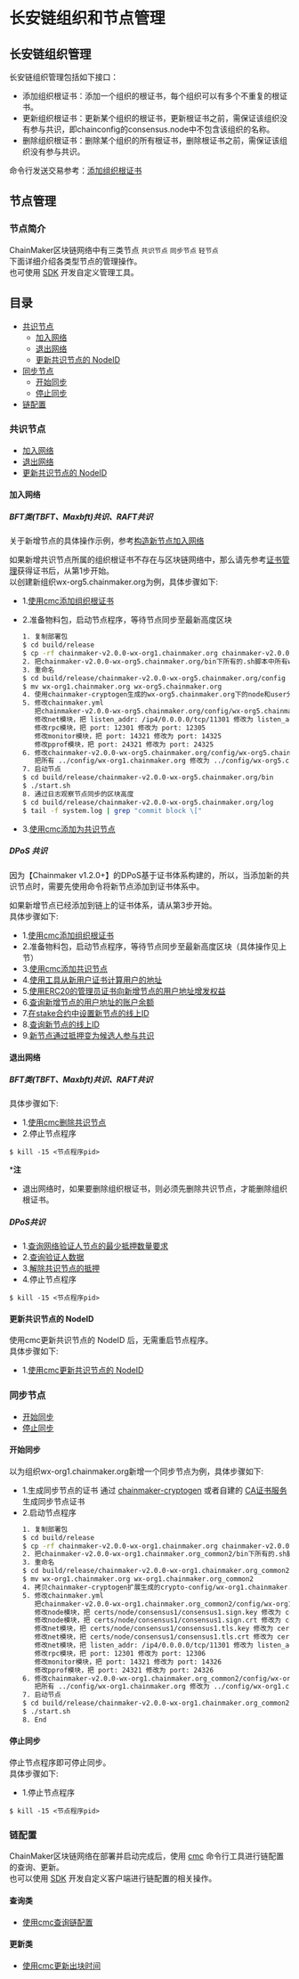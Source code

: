 # 长安链组织和节点管理
## 长安链组织管理

长安链组织管理包括如下接口：

- 添加组织根证书：添加一个组织的根证书，每个组织可以有多个不重复的根证书。
- 更新组织根证书：更新某个组织的根证书，更新根证书之前，需保证该组织没有参与共识，即chainconfig的consensus.node中不包含该组织的名称。
- 删除组织根证书：删除某个组织的所有根证书，删除根证书之前，需保证该组织没有参与共识。

命令行发送交易参考：[添加组织根证书](../dev/命令行工具.html#chainConfig.addOrgRootCA)



## 节点管理

### 节点简介

ChainMaker区块链网络中有三类节点 `共识节点` `同步节点` `轻节点` <br>
下面详细介绍各类型节点的管理操作。<br>
也可使用 [SDK](../dev/SDK.md) 开发自定义管理工具。

## 目录

- [共识节点](#consensusNode)
  - [加入网络](#addConsensusNode)
  - [退出网络](#delConsensusNode)
  - [更新共识节点的 NodeID](#updateConsensusNodeId)
- [同步节点](#syncNode)
  - [开始同步](#startSync)
  - [停止同步](#stopSync)
- [链配置](#chainConfig)

<span id="consensusNode"></span>

### 共识节点

- [加入网络](#addConsensusNode)
- [退出网络](#delConsensusNode)
- [更新共识节点的 NodeID](#updateConsensusNodeId)

<span id="addConsensusNode"></span>

#### 加入网络

##### BFT类(TBFT、Maxbft)共识、RAFT共识

关于新增节点的具体操作示例，参考[构造新节点加入网络](./典型场景示例.md)

如果新增共识节点所属的组织根证书不存在与区块链网络中，那么请先参考[证书管理](./证书管理.md)获得证书后，从第1步开始。<br>
以创建新组织wx-org5.chainmaker.org为例，具体步骤如下:

- 1.[使用cmc添加组织根证书](../dev/命令行工具.html#chainConfig.addOrgRootCA)
- 2.准备物料包，启动节点程序，等待节点同步至最新高度区块
  
  ```sh
  1. 复制部署包
  $ cd build/release
  $ cp -rf chainmaker-v2.0.0-wx-org1.chainmaker.org chainmaker-v2.0.0-wx-org5.chainmaker.org
  2. 把chainmaker-v2.0.0-wx-org5.chainmaker.org/bin下所有的.sh脚本中所有wx-org1.chainmaker.org替换为wx-org5.chainmaker.org
  3. 重命名
  $ cd build/release/chainmaker-v2.0.0-wx-org5.chainmaker.org/config
  $ mv wx-org1.chainmaker.org wx-org5.chainmaker.org
  4. 使用chainmaker-cryptogen生成的wx-org5.chainmaker.org下的node和user分别覆盖掉chainmaker-v2.0.0-wx-org5.chainmaker.org/config/wx-org5.chainmaker.org/certs下的node和user
  5. 修改chainmaker.yml
     把chainmaker-v2.0.0-wx-org5.chainmaker.org/config/wx-org5.chainmaker.org/chainmaker.yml中所有wx-org1.chainmaker.org替换为wx-org5.chainmaker.org
     修改net模块，把 listen_addr: /ip4/0.0.0.0/tcp/11301 修改为 listen_addr: /ip4/0.0.0.0/tcp/11305
     修改rpc模块，把 port: 12301 修改为 port: 12305
     修改monitor模块，把 port: 14321 修改为 port: 14325
     修改pprof模块，把 port: 24321 修改为 port: 24325
  6. 修改chainmaker-v2.0.0-wx-org5.chainmaker.org/config/wx-org5.chainmaker.org/chainconfig/bc1.yml中的trust_roots模块。
     把所有 ../config/wx-org1.chainmaker.org 修改为 ../config/wx-org5.chainmaker.org
  7. 启动节点
  $ cd build/release/chainmaker-v2.0.0-wx-org5.chainmaker.org/bin
  $ ./start.sh
  8. 通过日志观察节点同步的区块高度
  $ cd build/release/chainmaker-v2.0.0-wx-org5.chainmaker.org/log
  $ tail -f system.log | grep "commit block \["
  ```
- 3.[使用cmc添加为共识节点](../dev/命令行工具.html#chainConfig.addConsensusNodeOrg)

##### DPoS 共识

因为【Chainmaker v1.2.0+】的DPoS基于证书体系构建的，所以，当添加新的共识节点时，需要先使用命令将新节点添加到证书体系中。

如果新增节点已经添加到链上的证书体系，请从第3步开始。<br>
具体步骤如下:

- 1.[使用cmc添加组织根证书](../dev/命令行工具.html#chainConfig.addOrgRootCA)
- 2.准备物料包，启动节点程序，等待节点同步至最新高度区块（具体操作见上节）
- 3.[使用cmc添加共识节点](../dev/命令行工具.html#chainConfig.addConsensusNodeOrg)
- 4.[使用工具从新用户证书计算用户的地址](../dev/命令行工具.html#chainConfig.addrFromCert)
- 5.[使用ERC20的管理员证书向新增节点的用户地址增发权益](../dev/命令行工具.html#chainConfig.dposMint)
- 6.[查询新增节点的用户地址的账户余额](../dev/命令行工具.html#chainConfig.dposBalanceOf)
- 7.[在stake合约中设置新节点的线上ID](../dev/命令行工具.html#chainConfig.dposSetNodeID)
- 8.[查询新节点的线上ID](../dev/命令行工具.html#chainConfig.dposGetNodeID)
- 9.[新节点通过抵押变为候选人参与共识](../dev/命令行工具.html#chainConfig.dposDelegate)


<span id="delConsensusNode"></span>

#### 退出网络

##### BFT类(TBFT、Maxbft)共识、RAFT共识

具体步骤如下:
- 1.[使用cmc删除共识节点](../dev/命令行工具.html#chainConfig.delConsensusNodeId)
- 2.停止节点程序
```shell
$ kill -15 <节点程序pid>
```

***注**

* 退出网络时，如果要删除组织根证书，则必须先删除共识节点，才能删除组织根证书。



##### DPoS共识

- 1.[查询网络验证人节点的最少抵押数量要求](../dev/命令行工具.html#chainConfig.dposMinSelfDelegation)
- 2.[查询验证人数据](../dev/命令行工具.html#chainConfig.dposValidatorInfo)
- 3.[解除共识节点的抵押](../dev/命令行工具.html#chainConfig.dposUndelegate)
- 4.停止节点程序
```shell
$ kill -15 <节点程序pid>
```

<span id="updateConsensusNodeId"></span>

#### 更新共识节点的 NodeID
使用cmc更新共识节点的 NodeID 后，无需重启节点程序。<br>
具体步骤如下:

- 1.[使用cmc更新共识节点的 NodeID](../dev/命令行工具.html#chainConfig.updateConsensusNodeId)


<span id="syncNode"></span>
### 同步节点

- [开始同步](#startSync)
- [停止同步](#stopSync)

<span id="startSync"></span>
#### 开始同步
以为组织wx-org1.chainmaker.org新增一个同步节点为例，具体步骤如下:
- 1.生成同步节点的证书
  通过 [chainmaker-cryptogen](../dev/证书生成工具.html#extendCA) 或者自建的 [CA证书服务](./CA证书服务.md) 生成同步节点证书
- 2.启动节点程序
  ```sh
  1. 复制部署包
  $ cd build/release
  $ cp -rf chainmaker-v2.0.0-wx-org1.chainmaker.org chainmaker-v2.0.0-wx-org1.chainmaker.org_common2
  2. 把chainmaker-v2.0.0-wx-org1.chainmaker.org_common2/bin下所有的.sh脚本中所有wx-org1.chainmaker.org替换为wx-org1.chainmaker.org_common2
  3. 重命名
  $ cd build/release/chainmaker-v2.0.0-wx-org1.chainmaker.org_common2/config
  $ mv wx-org1.chainmaker.org wx-org1.chainmaker.org_common2
  4. 拷贝chainmaker-cryptogen扩展生成的crypto-config/wx-org1.chainmaker.org/node/common2 到 chainmaker-v2.0.0-wx-org1.chainmaker.org_common2/config/wx-org1.chainmaker.org_common2/certs/node下
  5. 修改chainmaker.yml
     把chainmaker-v2.0.0-wx-org1.chainmaker.org_common2/config/wx-org1.chainmaker.org_common2/chainmaker.yml中所有路径中包含的wx-org1.chainmaker.org替换为wx-org1.chainmaker.org_common2
     修改node模块，把 certs/node/consensus1/consensus1.sign.key 修改为 certs/node/common2/common2.sign.key
     修改node模块，把 certs/node/consensus1/consensus1.sign.crt 修改为 certs/node/common2/common2.sign.crt
     修改net模块，把 certs/node/consensus1/consensus1.tls.key 修改为 certs/node/common2/common2.tls.key
     修改net模块，把 certs/node/consensus1/consensus1.tls.crt 修改为 certs/node/common2/common2.tls.crt
     修改net模块，把 listen_addr: /ip4/0.0.0.0/tcp/11301 修改为 listen_addr: /ip4/0.0.0.0/tcp/11306
     修改rpc模块，把 port: 12301 修改为 port: 12306
     修改monitor模块，把 port: 14321 修改为 port: 14326
     修改pprof模块，把 port: 24321 修改为 port: 24326
  6. 修改chainmaker-v2.0.0-wx-org1.chainmaker.org_common2/config/wx-org1.chainmaker.org_common2/chainconfig/bc1.yml中的trust_roots模块。
     把所有 ../config/wx-org1.chainmaker.org 修改为 ../config/wx-org1.chainmaker.org_common2
  7. 启动节点
  $ cd build/release/chainmaker-v2.0.0-wx-org1.chainmaker.org_common2/bin
  $ ./start.sh
  8. End
  ```

<span id="stopSync"></span>
#### 停止同步
停止节点程序即可停止同步。<br>
具体步骤如下:
- 1.停止节点程序
```shell
$ kill -15 <节点程序pid>
```

<!--
<span id="spvNode"></span>
### 轻节点SPV
[轻节点SPV详细文档](./轻节点SPV使用.md)
-->

<span id="chainConfig"></span>
### 链配置

ChainMaker区块链网络在部署并启动完成后，使用 [cmc](../dev/命令行工具.md) 命令行工具进行链配置的查询、更新。<br>
也可以使用 [SDK](../dev/SDK.md) 开发自定义客户端进行链配置的相关操作。

#### 查询类
- [使用cmc查询链配置](../dev/命令行工具.html#chainConfig.query)

#### 更新类
- [使用cmc更新出块时间](../dev/命令行工具.html#chainConfig.updateBlockInterval)

<br><br>
